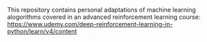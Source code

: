This repository contains personal adaptations of machine learning alogorithms covered in an advanced reinforcement learning course: https://www.udemy.com/deep-reinforcement-learning-in-python/learn/v4/content
